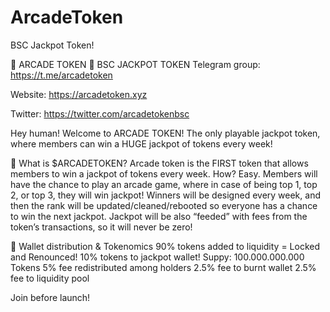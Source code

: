 # ArcadeToken
BSC Jackpot Token!

👾 ARCADE TOKEN 👾 BSC JACKPOT TOKEN
Telegram group: https://t.me/arcadetoken

Website: https://arcadetoken.xyz

Twitter: https://twitter.com/arcadetokenbsc

Hey human! Welcome to ARCADE TOKEN! The only playable jackpot token, where members can win a HUGE jackpot of tokens every week!

👾 What is $ARCADETOKEN? 
Arcade token is the FIRST token that allows members to win a jackpot of tokens every week. How? Easy.
Members will have the chance to play an arcade game, where in case of being top 1, top 2, or top 3, they will win jackpot! Winners will be designed every week, and then the rank will be updated/cleaned/rebooted so everyone has a chance to win the next jackpot.
Jackpot will be also “feeded” with fees from the token’s transactions, so it will never be zero!

👾 Wallet distribution & Tokenomics
90% tokens added to liquidity = Locked and Renounced!
10% tokens to jackpot wallet! 
Suppy: 100.000.000.000 Tokens
5% fee redistributed among holders
2.5% fee to burnt wallet
2.5% fee to liquidity pool

Join before launch!

